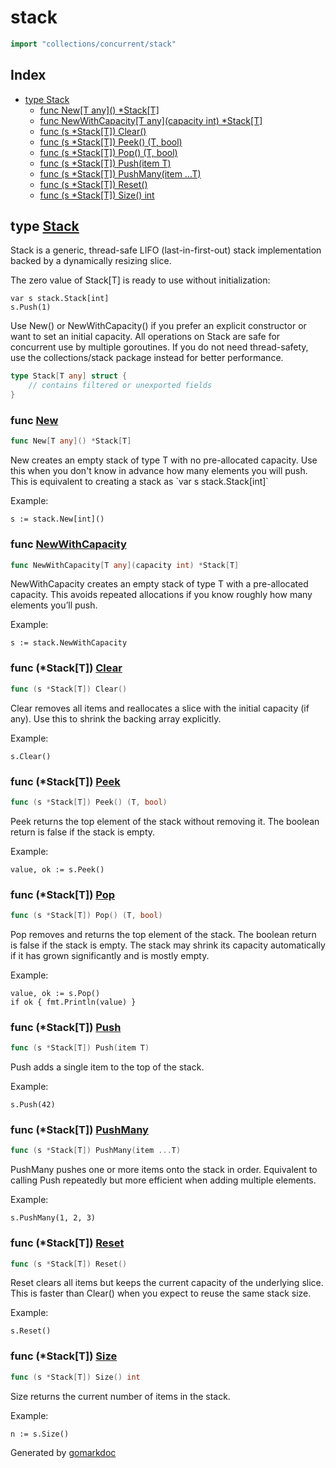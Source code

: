 <!-- Code generated by gomarkdoc. DO NOT EDIT -->

# stack

```go
import "collections/concurrent/stack"
```

## Index

- [type Stack](<#Stack>)
    - [func New\[T any\]\(\) \*Stack\[T\]](<#New>)
    - [func NewWithCapacity\[T any\]\(capacity int\) \*Stack\[T\]](<#NewWithCapacity>)
    - [func \(s \*Stack\[T\]\) Clear\(\)](<#Stack[T].Clear>)
    - [func \(s \*Stack\[T\]\) Peek\(\) \(T, bool\)](<#Stack[T].Peek>)
    - [func \(s \*Stack\[T\]\) Pop\(\) \(T, bool\)](<#Stack[T].Pop>)
    - [func \(s \*Stack\[T\]\) Push\(item T\)](<#Stack[T].Push>)
    - [func \(s \*Stack\[T\]\) PushMany\(item ...T\)](<#Stack[T].PushMany>)
    - [func \(s \*Stack\[T\]\) Reset\(\)](<#Stack[T].Reset>)
    - [func \(s \*Stack\[T\]\) Size\(\) int](<#Stack[T].Size>)


<a name="Stack"></a>
## type [Stack](<https://github.com/khavishbhundoo/collections/blob/main/concurrent/stack/stack.go#L17-L22>)

Stack is a generic, thread\-safe LIFO \(last\-in\-first\-out\) stack implementation backed by a dynamically resizing slice.

The zero value of Stack\[T\] is ready to use without initialization:

```
var s stack.Stack[int]
s.Push(1)
```

Use New\(\) or NewWithCapacity\(\) if you prefer an explicit constructor or want to set an initial capacity. All operations on Stack are safe for concurrent use by multiple goroutines. If you do not need thread\-safety, use the collections/stack package instead for better performance.

```go
type Stack[T any] struct {
    // contains filtered or unexported fields
}
```

<a name="New"></a>
### func [New](<https://github.com/khavishbhundoo/collections/blob/main/concurrent/stack/stack.go#L38>)

```go
func New[T any]() *Stack[T]
```

New creates an empty stack of type T with no pre\-allocated capacity. Use this when you don't know in advance how many elements you will push. This is equivalent to creating a stack as \`var s stack.Stack\[int\]\`

Example:

```
s := stack.New[int]()
```

<a name="NewWithCapacity"></a>
### func [NewWithCapacity](<https://github.com/khavishbhundoo/collections/blob/main/concurrent/stack/stack.go#L52>)

```go
func NewWithCapacity[T any](capacity int) *Stack[T]
```

NewWithCapacity creates an empty stack of type T with a pre\-allocated capacity. This avoids repeated allocations if you know roughly how many elements you’ll push.

Example:

```
s := stack.NewWithCapacity
```

<a name="Stack[T].Clear"></a>
### func \(\*Stack\[T\]\) [Clear](<https://github.com/khavishbhundoo/collections/blob/main/concurrent/stack/stack.go#L176>)

```go
func (s *Stack[T]) Clear()
```

Clear removes all items and reallocates a slice with the initial capacity \(if any\). Use this to shrink the backing array explicitly.

Example:

```
s.Clear()
```

<a name="Stack[T].Peek"></a>
### func \(\*Stack\[T\]\) [Peek](<https://github.com/khavishbhundoo/collections/blob/main/concurrent/stack/stack.go#L135>)

```go
func (s *Stack[T]) Peek() (T, bool)
```

Peek returns the top element of the stack without removing it. The boolean return is false if the stack is empty.

Example:

```
value, ok := s.Peek()
```

<a name="Stack[T].Pop"></a>
### func \(\*Stack\[T\]\) [Pop](<https://github.com/khavishbhundoo/collections/blob/main/concurrent/stack/stack.go#L92>)

```go
func (s *Stack[T]) Pop() (T, bool)
```

Pop removes and returns the top element of the stack. The boolean return is false if the stack is empty. The stack may shrink its capacity automatically if it has grown significantly and is mostly empty.

Example:

```
value, ok := s.Pop()
if ok { fmt.Println(value) }
```

<a name="Stack[T].Push"></a>
### func \(\*Stack\[T\]\) [Push](<https://github.com/khavishbhundoo/collections/blob/main/concurrent/stack/stack.go#L77>)

```go
func (s *Stack[T]) Push(item T)
```

Push adds a single item to the top of the stack.

Example:

```
s.Push(42)
```

<a name="Stack[T].PushMany"></a>
### func \(\*Stack\[T\]\) [PushMany](<https://github.com/khavishbhundoo/collections/blob/main/concurrent/stack/stack.go#L66>)

```go
func (s *Stack[T]) PushMany(item ...T)
```

PushMany pushes one or more items onto the stack in order. Equivalent to calling Push repeatedly but more efficient when adding multiple elements.

Example:

```
s.PushMany(1, 2, 3)
```

<a name="Stack[T].Reset"></a>
### func \(\*Stack\[T\]\) [Reset](<https://github.com/khavishbhundoo/collections/blob/main/concurrent/stack/stack.go#L163>)

```go
func (s *Stack[T]) Reset()
```

Reset clears all items but keeps the current capacity of the underlying slice. This is faster than Clear\(\) when you expect to reuse the same stack size.

Example:

```
s.Reset()
```

<a name="Stack[T].Size"></a>
### func \(\*Stack\[T\]\) [Size](<https://github.com/khavishbhundoo/collections/blob/main/concurrent/stack/stack.go#L150>)

```go
func (s *Stack[T]) Size() int
```

Size returns the current number of items in the stack.

Example:

```
n := s.Size()
```

Generated by [gomarkdoc](<https://github.com/princjef/gomarkdoc>)